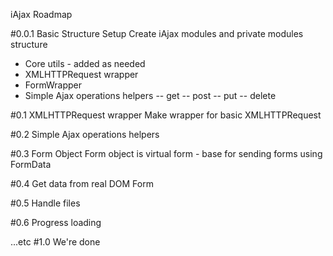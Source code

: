 iAjax Roadmap

#0.0.1 Basic Structure Setup
Create iAjax modules and private modules structure
- Core utils - added as needed
- XMLHTTPRequest wrapper
- FormWrapper
- Simple Ajax operations helpers
-- get
-- post
-- put
-- delete

#0.1 XMLHTTPRequest wrapper
Make wrapper for basic XMLHTTPRequest

#0.2 Simple Ajax operations helpers

#0.3 Form Object
Form object is virtual form - base for sending forms using FormData

#0.4 Get data from real DOM Form

#0.5 Handle files

#0.6 Progress loading

...etc
#1.0 We're done
